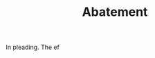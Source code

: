 ---
title: Abatement
permalink: "/definitions/abatement.html"
body: In pleading. The ef
published_at: '2018-07-07'
layout: post
---